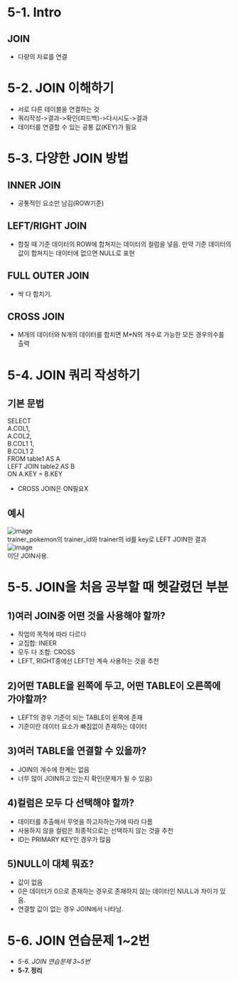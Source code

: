# 5-1. Intro
## JOIN
- 다량의 자료를 연결
# 5-2. JOIN 이해하기
- 서로 다른 테이블을 연결하는 것  
- 쿼리작성->결과->확인(피드백)->다시시도->결과  
- 데이터를 연결할 수 있는  공통 값(KEY)가 필요  
# 5-3. 다양한 JOIN 방법
## INNER JOIN
- 공통적인 요소만 남김(ROW기준)
## LEFT/RIGHT JOIN
- 합칠 때 기준 데이터의 ROW에 합쳐지는 데이터의 컬럼을 넣음. 만약 기준 데이터의 값이 합쳐지는 데이터에 없으면 NULL로 표현
## FULL OUTER JOIN
- 싹 다 합치기.
## CROSS JOIN
- M개의 데이터와 N개의 데이터를 합치면 M*N의 개수로 가능한 모든 경우의수를 출력
# 5-4. JOIN 쿼리 작성하기
## 기본 문법
SELECT    
  A.COL1,  
  A.COL2,  
  B.COL1 1,  
  B.COL1 2  
FROM table1 AS A  
LEFT JOIN table2 AS B  
ON A.KEY = B.KEY
- CROSS JOIN은 ON필요X
## 예시
![image](https://github.com/user-attachments/assets/561e5b90-7588-4fb3-845e-828ca81676c0)  
trainer_pokemon의 trainer_id와 trainer의 id를 key로 LEFT JOIN한 결과  
![image](https://github.com/user-attachments/assets/f55a36c6-9543-4454-9961-cf31b86b3949)  
이단 JOIN사용. 
# 5-5. JOIN을 처음 공부할 때 헷갈렸던 부분
## 1)여러 JOIN중 어떤 것을 사용해야 할까?
- 작업의 목적에 따라 다르다
- 교집합: INEER
- 모두 다 조합: CROSS
- LEFT, RIGHT중에선 LEFT만 계속 사용하는 것을 추천
## 2)어떤 TABLE을 왼쪽에 두고, 어떤 TABLE이 오른쪽에 가야할까?
- LEFT의 경우 기준이 되는 TABLE이 왼쪽에 존재  
- 기준이란 데이터 요소가 빠짐없이 존재하는 데이터  
## 3)여러 TABLE을 연결할 수 있을까?
- JOIN의 개수에 한계는 없음
- 너무 많이 JOIN하고 있는지 확인(문제가 될 수 있음)
## 4)컬럼은 모두 다 선택해야 할까?
- 데이터를 추출해서 무엇을 하고자하는가에 따라 다름
- 사용하지 않을 컬럼은 최종적으로는 선택하지 않는 것을 추천
- ID는 PRIMARY KEY인 경우가 많음
## 5)NULL이 대체 뭐죠?
- 값이 없음
- 0은 데이터가 0으로 존재하는 경우로 존재하지 않는 데이터인 NULL과 차이가 있음.
- 연결할 값이 없는 경우 JOIN에서 나타남.
# 5-6. JOIN 연습문제 1~2번
- *5-6. JOIN 연습문제 3~5번*
- **5-7. 정리**

